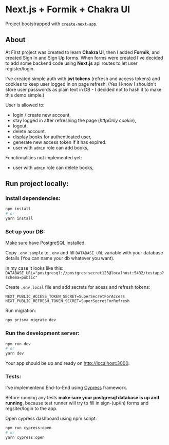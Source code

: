 # Next.js + Formik + Chakra UI

Project bootstrapped with [`create-next-app`](https://github.com/vercel/next.js/tree/canary/packages/create-next-app).

## About

At First project was created to learn **Chakra UI**, then I added **Formik**, and created Sign In and Sign Up forms. When forms were created I've decided to add some backend code using **Next.js** api routes to let user register/login.

I've created simple auth with **jwt tokens** (refresh and access tokens) and cookies to keep user logged in on page refresh.
(Yes I know I shouldn't store user passwords as plain text in DB - I decided not to hash it to make this demo simple.)

User is allowed to:

- login / create new account,
- stay logged in after refreshing the page (_httpOnly cookie_),
- logout,
- delete account.
- display books for authenticated user,
- generate new access token if it has expired.
- user with `admin` role can add books,

Functionalities not implemented yet:

- user with `admin` role can delete books,

## Run project locally:

### Install dependencies:

```bash
npm install
# or
yarn install
```

### Set up your DB:

Make sure have PostgreSQL installed.

Copy `.env.sample` to `.env` and fill `DATABASE_URL` variable with your database details (You can name your db whatever you want).

In my case it looks like this: `DATABASE_URL="postgresql://postgres:secret123@localhost:5432/testapp?schema=public"`

Create `.env.local` file and add secrets for acess and refresh tokens:

```
NEXT_PUBLIC_ACCESS_TOKEN_SECRET=SuperSecretForAccess
NEXT_PUBLIC_REFRESH_TOKEN_SECRET=SuperSecretForRefresh
```

Run migration:

```bash
npx prisma migrate dev
```

### Run the development server:

```bash
npm run dev
# or
yarn dev
```

Your app should be up and ready on [http://localhost:3000](http://localhost:3000).

### Tests:

I've implementend End-to-End using [Cypress](https://www.cypress.io/) framework.

Before running any tests **make sure your postgresql database is up and running**, because test runner will try to fill in sign-(up/in) forms and regsiter/login to the app.

Open cypress dashboard using npm script:

```bash
npm run cypress:open
# or
yarn cypress:open
```
